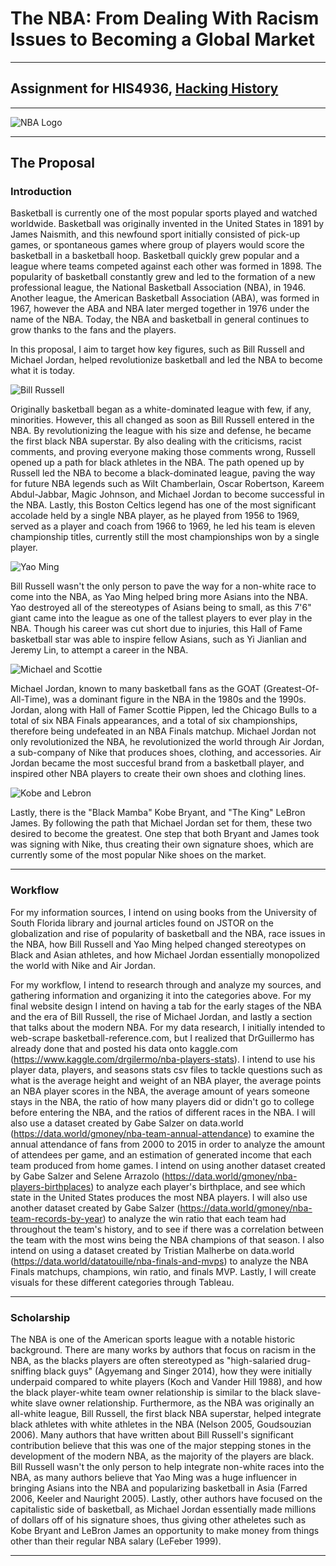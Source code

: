 # The NBA: From Dealing With Racism Issues to Becoming a Global Market

---

## Assignment for HIS4936, [Hacking History](http://hacking-history.readthedocs.io)

---

![NBA Logo](https://vignette.wikia.nocookie.net/logopedia/images/4/4c/NBA_Horizontal_Logo_.svg/revision/latest?cb=20160207144301)

---

## The Proposal

### Introduction

Basketball is currently one of the most popular sports played and watched worldwide. Basketball was originally invented in the United States in 1891 by James Naismith, and this newfound sport initially consisted of pick-up games, or spontaneous games where group of players would score the basketball in a basketball hoop. Basketball quickly grew popular and a league where teams competed against each other was formed in 1898. The popularity of basketball constantly grew and led to the formation of a new professional league, the National Basketball Association (NBA), in 1946. Another league, the American Basketball Association (ABA), was formed in 1967, however the ABA and NBA later merged together in 1976 under the name of the NBA. Today, the NBA and basketball in general continues to grow thanks to the fans and the players.

In this proposal, I aim to target how key figures, such as Bill Russell and Michael Jordan, helped revolutionize basketball and led the NBA to become what it is today.

![Bill Russell](https://cdn-s3.si.com/s3fs-public/bill-russell-getty2.jpg)

Originally basketball began as a white-dominated league with few, if any, minorities. However, this all changed as soon as Bill Russell entered in the NBA. By revolutionizing the league with his size and defense, he became the first black NBA superstar. By also dealing with the criticisms, racist comments, and proving everyone making those comments wrong, Russell opened up a path for black athletes in the NBA. The path opened up by Russell led the NBA to become a black-dominated league, paving the way for future NBA legends such as Wilt Chamberlain, Oscar Robertson, Kareem Abdul-Jabbar, Magic Johnson, and Michael Jordan to become successful in the NBA. Lastly, this Boston Celtics legend has one of the most significant accolade held by a single NBA player, as he played from 1956 to 1969, served as a player and coach from 1966 to 1969, he led his team is eleven championship titles, currently still the most championships won by a single player.

![Yao Ming](http://www.xinhuanet.com/english/2017-02/04/136031062_14862621961471n.jpg)

Bill Russell wasn't the only person to pave the way for a non-white race to come into the NBA, as Yao Ming helped bring more Asians into the NBA. Yao destroyed all of the stereotypes of Asians being to small, as this 7'6" giant came into the league as one of the tallest players to ever play in the NBA. Though his career was cut short due to injuries, this Hall of Fame basketball star was able to inspire fellow Asians, such as Yi Jianlian and Jeremy Lin, to attempt a career in the NBA.

![Michael and Scottie](https://mk0slamonlinensgt39k.kinstacdn.com/wp-content/uploads/2017/12/rsz_gettyimages-71052255.jpg)

Michael Jordan, known to many basketball fans as the GOAT (Greatest-Of-All-Time), was a dominant figure in the NBA in the 1980s and the 1990s. Jordan, along with Hall of Famer Scottie Pippen, led the Chicago Bulls to a total of six NBA Finals appearances, and a total of six championships, therefore being undefeated in an NBA Finals matchup. Michael Jordan not only revolutionized the NBA, he revolutionized the world through Air Jordan, a sub-company of Nike that produces shoes, clothing, and accessories. Air Jordan became the most succesful brand from a basketball player, and inspired other NBA players to create their own shoes and clothing lines.

![Kobe and Lebron](https://mk0slamonlinensgt39k.kinstacdn.com/wp-content/uploads/2015/06/lebron-james-kobe-bryant-2048x1000.jpg)

Lastly, there is the "Black Mamba" Kobe Bryant, and "The King" LeBron James. By following the path that Michael Jordan set for them, these two desired to become the greatest. One step that both Bryant and James took was signing with Nike, thus creating their own signature shoes, which are currently some of the most popular Nike shoes on the market.

---

### Workflow

For my information sources, I intend on using books from the University of South Florida library and journal articles found on JSTOR on the globalization and rise of popularity of basketball and the NBA, race issues in the NBA, how Bill Russell and Yao Ming helped changed stereotypes on Black and Asian athletes, and how Michael Jordan essentially monopolized the world with Nike and Air Jordan.

For my workflow, I intend to research through and analyze my sources, and gathering information and organizing it into the categories above. For my final website design I intend on having a tab for the early stages of the NBA and the era of Bill Russell, the rise of Michael Jordan, and lastly a section that talks about the modern NBA. For my data research, I initially intended to web-scrape basketball-reference.com, but I realized that DrGuillermo has already done that and posted his data onto kaggle.com (https://www.kaggle.com/drgilermo/nba-players-stats). I intend to use his player data, players, and seasons stats csv files to tackle questions such as what is the average height and weight of an NBA player, the average points an NBA player scores in the NBA, the average amount of years someone stays in the NBA, the ratio of how many players did or didn't go to college before entering the NBA, and the ratios of different races in the NBA. I will also use a dataset created by Gabe Salzer on data.world (https://data.world/gmoney/nba-team-annual-attendance) to examine the annual attendance of fans from 2000 to 2015 in order to analyze the amount of attendees per game, and an estimation of generated income that each team produced from home games. I intend on using another dataset created by Gabe Salzer and Selene Arrazolo (https://data.world/gmoney/nba-players-birthplaces) to analyze each player's birthplace, and see which state in the United States produces the most NBA players. I will also use another dataset created by Gabe Salzer (https://data.world/gmoney/nba-team-records-by-year) to analyze the win ratio that each team had throughout the team's history, and to see if there was a correlation between the team with the most wins being the NBA champions of that season. I also intend on using a dataset created by Tristian Malherbe on data.world (https://data.world/datatouille/nba-finals-and-mvps) to analyze the NBA Finals matchups, champions, win ratio, and finals MVP. Lastly, I will create visuals for these different categories through Tableau.

---

### Scholarship

The NBA is one of the American sports league with a notable historic background. There are many works by authors that focus on racism in the NBA, as the blacks players are often stereotyped as "high-salaried drug-sniffing black guys" (Agyemang and Singer 2014), how they were initially underpaid compared to white players (Koch and Vander Hill 1988), and how the black player-white team owner relationship is similar to the black slave-white slave owner relationship. Furthermore, as the NBA was originally an all-white league, Bill Russell, the first black NBA superstar, helped integrate black athletes with white athletes in the NBA (Nelson 2005, Goudsouzian 2006). Many authors that have written about Bill Russell's significant contribution believe that this was one of the major stepping stones in the development of the modern NBA, as the majority of the players are black. Bill Russell wasn't the only person to help integrate non-white races into the NBA, as many authors believe that Yao Ming was a huge influencer in bringing Asians into the NBA and popularizing basketball in Asia (Farred 2006, Keeler and Nauright 2005). Lastly, other authors have focused on the capitalistic side of basketball, as Michael Jordan essentially made millions of dollars off of his signature shoes, thus giving other atheletes such as Kobe Bryant and LeBron James an opportunity to make money from things other than their regular NBA salary (LeFeber 1999).

---
